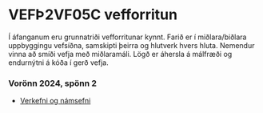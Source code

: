 # VEFÞ2VF05C vefforritun

Í áfanganum eru grunnatriði vefforritunar kynnt. Farið er í miðlara/biðlara uppbyggingu vefsíðna, samskipti þeirra og hlutverk hvers hluta. Nemendur vinna að smíði vefja með miðlaramáli. Lögð er áhersla á málfræði og endurnýtni á kóða í gerð vefja.

### Vorönn 2024, spönn 2

* [Verkefni og námsefni](https://github.com/vefthroun/Namsefni)



